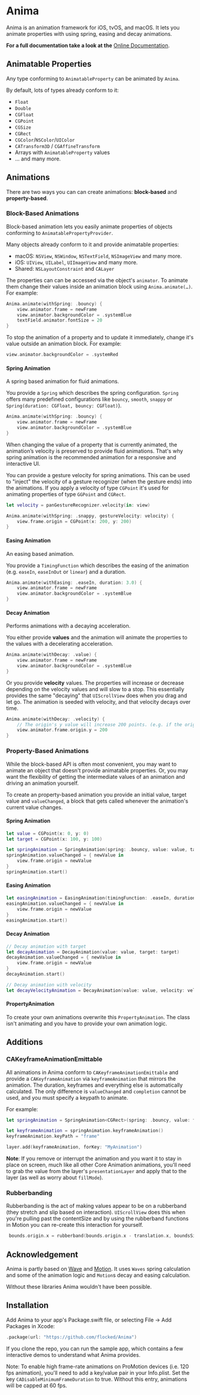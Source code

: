 # Anima

Anima is an animation framework for iOS, tvOS, and macOS. It lets you animate properties with using spring, easing and decay animations.

**For a full documentation take a look at the** [Online Documentation](https://swiftpackageindex.com/flocked/Anima/main/documentation/anima).

## Animatable Properties

Any type conforming to `AnimatableProperty` can be animated by `Anima`.

By default, lots of types already conform to it:

- `Float`
- `Double`
- `CGFloat`
- `CGPoint`
- `CGSize`
- `CGRect`
- `CGColor`/`NSColor`/`UIColor`
- `CATransform3D` / `CGAffineTransform`
- Arrays with `AnimatableProperty` values
- … and many more.

## Animations

There are two ways you can can create animations: **block-based** and **property-based**.

### Block-Based Animations

Block-based animation lets you easily animate properties of objects conforming to `AnimatablePropertyProvider`.

Many objects already conform to it and provide animatable properties:
 - macOS: `NSView`, `NSWindow`, `NSTextField`, `NSImageView` and many more.
 - iOS: `UIView`, `UILabel`, `UIImageView` and many more.
 - Shared: `NSLayoutConstraint` and `CALayer`
 
The properties can can be accessed via the object's `animator`. To animate them change their values inside an animation block using `Anima.animate(…)`. For example:

```swift
Anima.animate(withSpring: .bouncy) {
    view.animator.frame = newFrame
    view.animator.backgroundColor = .systemBlue
    textField.animator.fontSize = 20
}
```
To stop the animation of a property and to update it immediately, change it's value outside an animation block. For example:

```swift
view.animator.backgroundColor = .systemRed
```

#### Spring Animation

A spring based animation for fluid animations.

You provide a `Spring` which describes the spring configuration. `Spring` offers many predefined configurations like `bouncy`, `smooth`, `snappy` or `Spring(duration: CGFloat, bouncy: CGFloat)`).

```swift
Anima.animate(withSpring: .bouncy) {
    view.animator.frame = newFrame
    view.animator.backgroundColor = .systemBlue
}
```

When changing the value of a property that is currently animated, the animation’s velocity is preserved to provide fluid animations. That's why spring animation is the recommended animation for a responsive and interactive UI.

You can provide a gesture velocity for spring animations. This can be used to "inject" the velocity of a gesture recognizer (when the gesture ends) into the animations.  If you apply a velocity of type `CGPoint` it's used for animating properties of type `GGPoint` and `CGRect`.

```swift
let velocity = panGestureRecognizer.velocity(in: view)

Anima.animate(withSpring: .snappy, gestureVelocity: velocity) {
    view.frame.origin = CGPoint(x: 200, y: 200)
}
```

#### Easing Animation

An easing based animation.

You provide a `TimingFunction` which describes the easing of the animation (e.g. `easeIn`, `easeInOut` or `linear`) and a duration.

```swift
Anima.animate(withEasing: .easeIn, duration: 3.0) {
    view.animator.frame = newFrame
    view.animator.backgroundColor = .systemBlue
}
```

#### Decay Animation

Performs animations with a decaying acceleration.

You either provide **values** and the animation will animate the properties to the values with a decelerating acceleration.

```swift
Anima.animate(withDecay: .value) {
    view.animator.frame = newFrame
    view.animator.backgroundColor = .systemBlue
}
```

Or you provide **velocity** values. The properties will increase or decrease depending on the velocity values and will slow to a stop. This essentially provides the same "decaying" that `UIScrollView` does when you drag and let go. The animation is seeded with velocity, and that velocity decays over time.

```swift
Anima.animate(withDecay: .velocity) {
    // The origin's y value will increase 200 points. (e.g. if the origin`s y value is 250 it will move to 450)
    view.animator.frame.origin.y = 200
}
```

### Property-Based Animations

While the block-based API is often most convenient, you may want to animate an object that doesn't provide animatable properties. Or, you may want the flexibility of getting the intermediate values of an animation and driving an animation yourself.

To create an property-based animation you provide an initial value, target value and `valueChanged`, a block that gets called whenever the animation's current value changes.

#### Spring Animation 

```swift
let value = CGPoint(x: 0, y: 0)
let target = CGPoint(x: 100, y: 100)

let springAnimation = SpringAnimation(spring: .bouncy, value: value, target: target)
springAnimation.valueChanged = { newValue in
    view.frame.origin = newValue
}
springAnimation.start()
```

#### Easing Animation

```swift
let easingAnimation = EasingAnimation(timingFunction: .easeIn, duration: 2.0, value: value, target: target)
easingAnimation.valueChanged = { newValue in
    view.frame.origin = newValue
}
easingAnimation.start()
```

#### Decay Animation

```swift
// Decay animation with target
let decayAnimation = DecayAnimation(value: value, target: target)
decayAnimation.valueChanged = { newValue in
    view.frame.origin = newValue
}
decayAnimation.start()

// Decay animation with velocity
let decayVelocityAnimation = DecayAnimation(value: value, velocity: velocity)
```

#### PropertyAnimation

To create your own animations overwrite this `PropertyAnimation`. The class isn't animating and you have to provide your own animation logic.

## Additions

### CAKeyframeAnimationEmittable

All animations in Anima conform to `CAKeyframeAnimationEmittable` and provide a `CAKeyframeAnimation` via `keyframeAnimation` that mirrors the animation. The duration, keyframes and everything else is automatically calculated. The only difference is `valueChanged` and `completion` cannot be used, and you must specify a keypath to animate.

For example:

```swift
let springAnimation = SpringAnimation<CGRect>(spring: .bouncy, value: frame, target: targetFrame)

let keyframeAnimation = springAnimation.keyframeAnimation()
keyframeAnimation.keyPath = "frame"

layer.add(keyframeAnimation, forKey: "MyAnimation")
```

**Note**: If you remove or interrupt the animation and you want it to stay in place on screen, much like all other Core Animation animations, you'll need to grab the value from the layer's `presentationLayer` and apply that to the layer (as well as worry about `fillMode`).

### Rubberbanding

Rubberbanding is the act of making values appear to be on a rubberband (they stretch and slip based on interaction). `UIScrollView` does this when you're pulling past the contentSize and by using the rubberband functions in Motion you can re-create this interaction for yourself.

```swift
 bounds.origin.x = rubberband(bounds.origin.x - translation.x, boundsSize: bounds.size.width, contentSize: contentSize.width)
```

## Acknowledgement

Anima is partly based on [Wave](https://github.com/jtrivedi/Wave) and [Motion](https://github.com/b3ll/Motion). It uses `Waves` spring calculation and some of the animation logic and `Motion`s decay and easing calculation.

Without these libraries Anima wouldn't have been possible. 

## Installation

Add Anima to your app's Package.swift file, or selecting File -> Add Packages in Xcode:

```swift
.package(url: "https://github.com/flocked/Anima")
```

If you clone the repo, you can run the sample app, which contains a few interactive demos to understand what Anima provides.

Note: To enable high frame-rate animations on ProMotion devices (i.e. 120 fps animation), you'll need to add a key/value pair in your Info.plist. Set the key `CADisableMinimumFrameDuration` to true. Without this entry, animations will be capped at 60 fps.
